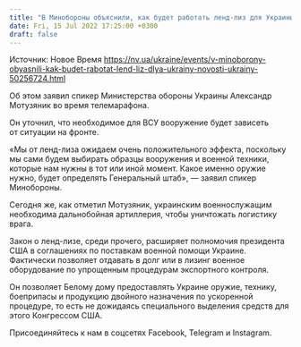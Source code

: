 ```yaml
---
title: "В Минобороны объяснили, как будет работать ленд-лиз для Украины"
date: Fri, 15 Jul 2022 17:25:00 +0300
draft: false
---
```

Источник: Новое Время https://nv.ua/ukraine/events/v-minoborony-obyasnili-kak-budet-rabotat-lend-liz-dlya-ukrainy-novosti-ukrainy-50256724.html


 Об этом заявил спикер Министерства обороны Украины Александр Мотузяник во время телемарафона.

Он уточнил, что необходимое для ВСУ вооружение будет зависеть от ситуации на фронте.

«Мы от ленд-лиза ожидаем очень положительного эффекта, поскольку мы сами будем выбирать образцы вооружения и военной техники, которые нам нужны в тот или иной момент. Какое именно оружие нужно, будет определять Генеральный штаб», — заявил спикер Минобороны.

Сегодня же, как отметил Мотузяник, украинским военнослужащим необходима дальнобойная артиллерия, чтобы уничтожать логистику врага.

Закон о ленд-лизе, среди прочего, расширяет полномочия президента США в соглашениях по поставкам военной помощи Украине. Фактически позволяет отдавать в долг или в лизинг военное оборудование по упрощенным процедурам экспортного контроля.

Он позволяет Белому дому предоставлять Украине оружие, технику, боеприпасы и продукцию двойного назначения по ускоренной процедуре, то есть не дожидаясь специального выделения средств для этого Конгрессом США.

Присоединяйтесь к нам в соцсетях Facebook, Telegram и Instagram.
